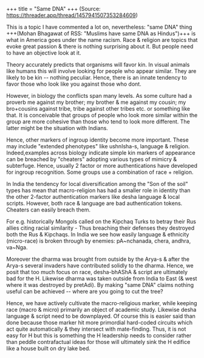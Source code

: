 +++
title = "Same DNA"
+++
(Source: https://threader.app/thread/1457941507353284609)

This is a topic I have commented a lot on, nevertheless: "same DNA" thing +++(Mohan Bhagawat of RSS: "Muslims have same DNA as Hindus")+++ is what in America goes under the name racism. Race & religion are topics that evoke great passion & there is nothing surprising about it. But people need to have an objective look at it. 

Theory accurately predicts that organisms will favor kin. In visual animals like humans this will involve looking for people who appear similar. They are likely to be kin -- nothing peculiar. Hence, there is an innate tendency to favor those who look like you against those who dont. 

However, in biology the conflicts span many levels. As some culture had a proverb me against my brother; my brother & me against my cousin; my bro+cousins against tribe, tribe against other tribes etc. or something like that. It is conceivable that groups of people who look more similar within the group are more cohesive than those who tend to look more different. The latter might be the situation with Indians. 

Hence, other markers of ingroup identity become more important. These may include "extended phenotypes" like ushnIsha-s, language & religion. Indeed,examples across biology indicate simple kin markers of appearance can be breached by "cheaters" adopting various types of mimicry & subterfuge. Hence, usually 2 factor or more authentications have developed for ingroup recognition. Some groups use a combination of race + religion. 

In India the tendency for local diversification among the "Son of the soil" types has mean that macro-religion has had a smaller role in identity than the other 2-factor authentication markers like desha language & local scripts. However, both race & language are bad authentication tokens. Cheaters can easily breach them. 

For e.g. historically Mongols called on the Kipchaq Turks to betray their Rus allies citing racial similarity - Thus breaching their defenses they destroyed both the Rus & Kipchaqs. In India we see how easily language & ethnicity (micro-race) is broken through by enemies: pA~nchanada, chera, andhra, va~Nga. 

Moreover the dharma was brought from outside by the Arya-s & after the Arya-s several invaders have contributed solidly to the dharma. Hence, we posit that too much focus on race, desha-bhAShA & script are ultimately bad for the H. Likewise dharma was taken outside from India to East (& west where it was destroyed by pretAdi). By making "same DNA" claims nothing useful can be achieved -- where are you going to cut the tree? 

Hence, we have actively cultivate the macro-religious marker, while keeping race (macro & micro) primarily an object of academic study. Likewise desha language & script need to be downplayed. Of course this is easier said than done because those marker hit more primordial hard-coded circuits which act quite automatically & they intersect with mate-finding. Thus, it is not easy for H but this is something the H leadership needs to consider rather than peddle contrafactual ideas for those will ultimately sink the H edifice like a house built on dry lake bed. 

